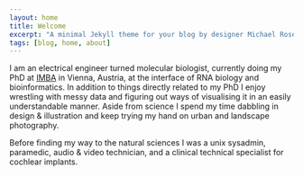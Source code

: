 ```yaml
---
layout: home
title: Welcome
excerpt: "A minimal Jekyll theme for your blog by designer Michael Rose."
tags: [blog, home, about]
---
```

I am an electrical engineer turned molecular biologist, currently doing my PhD at [IMBA](https://www.imba.oeaw.ac.at/) in Vienna, Austria, at the interface of RNA biology and bioinformatics. In addition to things directly related to my PhD I enjoy wrestling with messy data and figuring out ways of visualising it in an easily understandable manner. Aside from science I spend my time dabbling in design & illustration and keep trying my hand on urban and landscape photography.

Before finding my way to the natural sciences I was a unix sysadmin, paramedic, audio & video technician, and a clinical technical specialist for cochlear implants.
